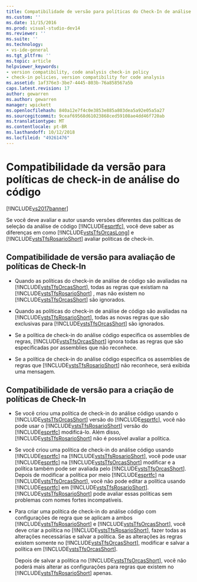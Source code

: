 ```yaml
---
title: Compatibilidade de versão para políticas do Check-In de análise de código | Microsoft Docs
ms.custom: ''
ms.date: 11/15/2016
ms.prod: visual-studio-dev14
ms.reviewer: ''
ms.suite: ''
ms.technology:
- vs-ide-general
ms.tgt_pltfrm: ''
ms.topic: article
helpviewer_keywords:
- version compatibility, code analysis check-in policy
- check-in policies, version compatibility for code analysis
ms.assetid: 1af376e3-3be7-4445-803b-76a858567a5b
caps.latest.revision: 17
author: gewarren
ms.author: gewarren
manager: wpickett
ms.openlocfilehash: 840a12e7f4c0e3853e885a803dea5a92e05a5a27
ms.sourcegitcommit: 9ceaf69568d61023868ced59108ae4dd46f720ab
ms.translationtype: MT
ms.contentlocale: pt-BR
ms.lasthandoff: 10/12/2018
ms.locfileid: "49261476"
---
```

# <a name="version-compatibility-for-code-analysis-check-in-policies"></a>Compatibilidade da versão para políticas de check-in de análise do código
[!INCLUDE[vs2017banner](../includes/vs2017banner.md)]

Se você deve avaliar e autor usando versões diferentes das políticas de seleção da análise de código [!INCLUDE[esprtfc](../includes/esprtfc-md.md)], você deve saber as diferenças em como [!INCLUDE[vstsTfsOrcasLong](../includes/vststfsorcaslong-md.md)] e [!INCLUDE[vstsTfsRosarioShort](../includes/vststfsrosarioshort-md.md)] avaliar políticas de check-in.  
  
## <a name="version-compatibility-for-evaluating-check-in-policies"></a>Compatibilidade de versão para avaliação de políticas de Check-In  
  
-   Quando as políticas do check-in de análise de código são avaliadas na [!INCLUDE[vstsTfsOrcasShort](../includes/vststfsorcasshort-md.md)], todas as regras que existiam na [!INCLUDE[vstsTfsRosarioShort](../includes/vststfsrosarioshort-md.md)] , mas não existem no [!INCLUDE[vstsTfsOrcasShort](../includes/vststfsorcasshort-md.md)] são ignorados.  
  
-   Quando as políticas do check-in de análise de código são avaliadas na [!INCLUDE[vstsTfsRosarioShort](../includes/vststfsrosarioshort-md.md)], todas as novas regras que são exclusivas para [!INCLUDE[vstsTfsOrcasShort](../includes/vststfsorcasshort-md.md)] são ignorados.  
  
-   Se a política de check-in do análise código especifica os assemblies de regras, [!INCLUDE[vstsTfsOrcasShort](../includes/vststfsorcasshort-md.md)] ignora todas as regras que são especificadas por assemblies que não reconhece.  
  
-   Se a política de check-in do análise código especifica os assemblies de regras que [!INCLUDE[vstsTfsRosarioShort](../includes/vststfsrosarioshort-md.md)] não reconhece, será exibida uma mensagem.  
  
## <a name="version-compatibility-for-authoring-check-in-policies"></a>Compatibilidade de versão para a criação de políticas de Check-In  
  
-   Se você criou uma política de check-in do análise código usando o [!INCLUDE[vstsTfsOrcasShort](../includes/vststfsorcasshort-md.md)] versão do [!INCLUDE[esprtfc](../includes/esprtfc-md.md)], você não pode usar o [!INCLUDE[vstsTfsRosarioShort](../includes/vststfsrosarioshort-md.md)] versão do [!INCLUDE[esprtfc](../includes/esprtfc-md.md)] modificá-lo. Além disso, [!INCLUDE[vstsTfsRosarioShort](../includes/vststfsrosarioshort-md.md)] não é possível avaliar a política.  
  
-   Se você criou uma política de check-in do análise código usando [!INCLUDE[esprtfc](../includes/esprtfc-md.md)] na [!INCLUDE[vstsTfsRosarioShort](../includes/vststfsrosarioshort-md.md)], você pode usar [!INCLUDE[esprtfc](../includes/esprtfc-md.md)] na [!INCLUDE[vstsTfsOrcasShort](../includes/vststfsorcasshort-md.md)] modificar e a política também pode ser avaliada pelo [!INCLUDE[vstsTfsOrcasShort](../includes/vststfsorcasshort-md.md)]. Depois de modificar a política por meio [!INCLUDE[esprtfc](../includes/esprtfc-md.md)] na [!INCLUDE[vstsTfsOrcasShort](../includes/vststfsorcasshort-md.md)], você não pode editar a política usando [!INCLUDE[esprtfc](../includes/esprtfc-md.md)] em [!INCLUDE[vstsTfsRosarioShort](../includes/vststfsrosarioshort-md.md)]. [!INCLUDE[vstsTfsRosarioShort](../includes/vststfsrosarioshort-md.md)] pode avaliar essas políticas sem problemas com nomes fortes incompatíveis.  
  
-   Para criar uma política de check-in do análise código com configurações de regra que se aplicam a ambos [!INCLUDE[vstsTfsRosarioShort](../includes/vststfsrosarioshort-md.md)] e [!INCLUDE[vstsTfsOrcasShort](../includes/vststfsorcasshort-md.md)], você deve criar a política no [!INCLUDE[vstsTfsRosarioShort](../includes/vststfsrosarioshort-md.md)], fazer todas as alterações necessárias e salvar a política. Se as alterações às regras existem somente no [!INCLUDE[vstsTfsOrcasShort](../includes/vststfsorcasshort-md.md)], modificar e salvar a política em [!INCLUDE[vstsTfsOrcasShort](../includes/vststfsorcasshort-md.md)].  
  
     Depois de salvar a política no [!INCLUDE[vstsTfsOrcasShort](../includes/vststfsorcasshort-md.md)], você não poderá mais alterar as configurações para regras que existem no [!INCLUDE[vstsTfsRosarioShort](../includes/vststfsrosarioshort-md.md)] apenas.



